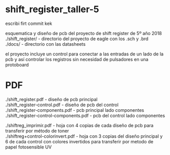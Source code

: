 # shift_register_taller-5
escribi firt commit kek

esquematica y diseño de pcb del proyecto de shift register de 5º año 2018<br>
./shift_register/ - directorio del proyecto de eagle con los .sch y .brd<br>
./docs/ - directorio con las datasheets<br>


el proyecto incluye un control para conectar a las entradas de un lado de la pcb y así controlar los registros sin necesidad de pulsadores en una protoboard

<h1>PDF</h1>
./shift_register.pdf - diseño de pcb principal<br>
./shift_register-control.pdf - diseño de pcb del control<br>
./shift_register-components.pdf - pcb principal lado componentes<br>
./shift_register-control-components.pdf - pcb del control lado componentes<br>

./shiftreg_imprimir.pdf - hoja con 4 copias de cada diseño de pcb para transferir por método de toner<br>
./shiftreg+control-colorinvert.pdf - hoja con 3 copias del diseño principal y 6 de cada control con colores invertidos para transferir por metodo de papel fotosensible UV<br>
